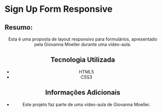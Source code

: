 # Sign Up Form Responsive

## Resumo:
<div align="center">
    <p>
        Esta é uma proposta de layout responsivo para formulários, apresentado pela Giovanna Moeller durante uma vídeo-aula.
    </p>
<div>

## Tecnologia Utilizada

- HTML5
- CSS3

## Informações Adicionais

- Este projeto faz parte de uma vídeo-aula de Giovanna Moeller.
